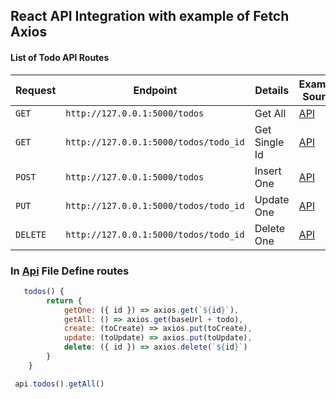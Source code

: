 ## React API Integration with example of Fetch Axios
#### List of Todo API Routes
| Request | Endpoint |  Details | Example Source |
| --- | --- | --- | --- |
| `GET` | `http://127.0.0.1:5000/todos`| Get All| [API](src/components/Todo/Index.js) |
| `GET` | `http://127.0.0.1:5000/todos/todo_id`| Get Single Id| [API](src/components/Api.js)|
| `POST` | `http://127.0.0.1:5000/todos`| Insert One| [API](src/components/Api.js)|
| `PUT` | `http://127.0.0.1:5000/todos/todo_id`| Update One| [API](src/components/Api.js) |
| `DELETE` | `http://127.0.0.1:5000/todos/todo_id`| Delete One| [API](src/components/Api.js)|

### In [Api](src/api.js) File Define routes
```js
   todos() {
        return {
            getOne: ({ id }) => axios.get(`${id}`),
            getAll: () => axios.get(baseUrl + todo),
            create: (toCreate) => axios.put(toCreate),
            update: (toUpdate) => axios.put(toUpdate),
            delete: ({ id }) => axios.delete(`${id}`)
        }
    }
```
```js
 api.todos().getAll()
```
